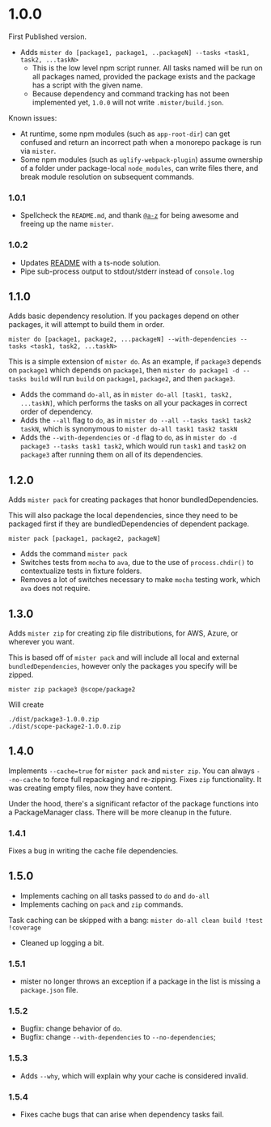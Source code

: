 # 1.0.0
First Published version.
- Adds `mister do [package1, package1, ..packageN] --tasks <task1, task2, ...taskN>`
  - This is the low level npm script runner.  All tasks named will be run on all packages named, provided the package exists and the package has a script with the given name.
  - Because dependency and command tracking has not been implemented yet, `1.0.0` will not write `.mister/build.json`.

Known issues:
- At runtime, some npm modules (such as `app-root-dir`) can get confused and return an incorrect path when a monorepo package is run via `mister`.
- Some npm modules (such as `uglify-webpack-plugin`) assume ownership of a folder under package-local `node_modules`, can write files there, and break module resolution on subsequent commands.

### 1.0.1
- Spellcheck the `README.md`, and thank [`@a-z`](https://www.npmjs.com/~a-z) for being awesome and freeing up the name `mister`.

### 1.0.2
- Updates [README](./README.md) with a ts-node solution.
- Pipe sub-process output to stdout/stderr instead of `console.log`

## 1.1.0
Adds basic dependency resolution.  If you packages depend on other packages, it will attempt to build them in order.
```
mister do [package1, package2, ...packageN] --with-dependencies --tasks <task1, task2, ...taskN>
```

This is a simple extension of `mister do`.  As an example, if `package3` depends on `package1` which depends on `package1`, then `mister do package1 -d --tasks build` will run `build` on `package1`, `package2`, and then `package3`.

- Adds the command `do-all`, as in `mister do-all [task1, task2, ...taskN]`, which performs the tasks on all your packages in correct order of dependency.
- Adds the `--all` flag to `do`, as in `mister do --all --tasks task1 task2 taskN`, which is synonymous to `mister do-all task1 task2 taskN`
- Adds the `--with-dependencies` or `-d` flag to `do`, as in `mister do -d package3 --tasks task1 task2`, which would run `task1` and `task2` on `package3` after running them on all of its dependencies.

## 1.2.0
Adds `mister pack` for creating packages that honor bundledDependencies.

This will also package the local dependencies, since they need to be packaged first if they are bundledDependencies of dependent package.

```
mister pack [package1, package2, packageN]
```

- Adds the command `mister pack`
- Switches tests from `mocha` to `ava`, due to the use of `process.chdir()` to contextualize tests in fixture folders.
- Removes a lot of switches necessary to make `mocha` testing work, which `ava` does not require.

## 1.3.0
Adds `mister zip` for creating zip file distributions, for AWS, Azure, or wherever you want.

This is based off of `mister pack` and will include all local and external `bundledDependencies`, however only the packages you specify will be zipped.

```
mister zip package3 @scope/package2
```
Will create
```
./dist/package3-1.0.0.zip
./dist/scope-package2-1.0.0.zip
```

## 1.4.0
Implements `--cache=true` for `mister pack` and `mister zip`.  You can always `--no-cache` to force full repackaging and re-zipping.
Fixes `zip` functionality.  It was creating empty files, now they have content.

Under the hood, there's a significant refactor of the package functions into a PackageManager class.  There will be more cleanup in the future.

### 1.4.1
Fixes a bug in writing the cache file dependencies.

## 1.5.0
- Implements caching on all tasks passed to `do` and `do-all`
- Implements caching on `pack` and `zip` commands.

Task caching can be skipped with a bang: `mister do-all clean build !test !coverage`

- Cleaned up logging a bit.

### 1.5.1
- mister no longer throws an exception if a package in the list is missing a `package.json` file.

### 1.5.2
- Bugfix: change behavior of `do`.
- Bugfix: change `--with-dependencies` to `--no-dependencies`;

### 1.5.3
- Adds `--why`, which will explain why your cache is considered invalid.

### 1.5.4
- Fixes cache bugs that can arise when dependency tasks fail.